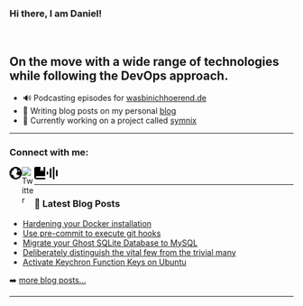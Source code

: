 ### Hi there, I am Daniel!

<br />

## On the move with a wide range of technologies while following the DevOps approach.
- 🔊 Podcasting episodes for [wasbinichhoerend.de][podcast]
- 📰 Writing blog posts on my personal [blog]
- 🚀 Currently working on a project called [symnix]

---

### Connect with me:

[<img align="left" alt="Homepage" width="22px" src="https://raw.githubusercontent.com/iconic/open-iconic/master/svg/globe.svg" />][website]
[<img align="left" alt="Twitter" width="22px" src="https://cdn.jsdelivr.net/npm/simple-icons@v3/icons/twitter.svg" />][twitter]
[<img align="left" alt="Blog" width="22px" src="https://raw.githubusercontent.com/iconic/open-iconic/master/svg/book.svg" />][blog]
[<img align="left" alt="Blog" width="22px" src="https://raw.githubusercontent.com/iconic/open-iconic/master/svg/audio-spectrum.svg" />][podcast]

<br />

---

### 📕 Latest Blog Posts

<!-- BLOG-POST-LIST:START -->
- [Hardening your Docker installation](https://xfuture-blog.com/hardening-your-docker-installation/)
- [Use pre-commit to execute git hooks](https://xfuture-blog.com/pre-commit/)
- [Migrate your Ghost SQLite Database to MySQL](https://xfuture-blog.com/ghost_database_migration/)
- [Deliberately distinguish the vital few from the trivial many](https://xfuture-blog.com/deliberately-distinguish-the-vital-few-from-the-trivial-many/)
- [Activate Keychron Function Keys on Ubuntu](https://xfuture-blog.com/keychron_function_keys/)
<!-- BLOG-POST-LIST:END -->

➡️ [more blog posts...](https://www.xfuture-blog.com/)

---

[blog]: https://www.xfuture-blog.com/
[twitter]: https://twitter.com/xFuturecs
[website]: https://www.xfuture.digital
[podcast]: https://wasbinichhoerend.de/
[symnix]: https://symnix.com/
